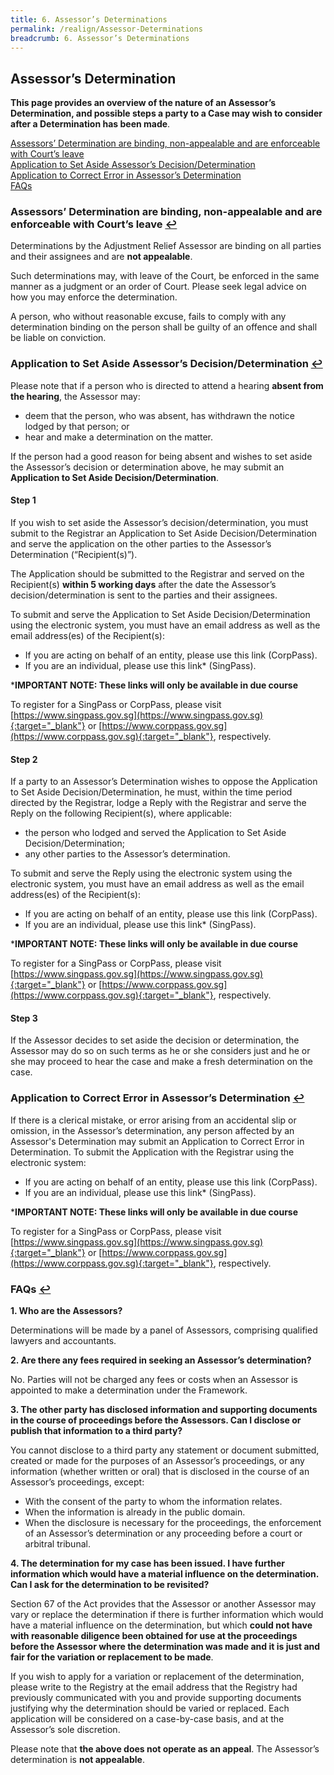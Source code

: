 ```yaml
---
title: 6. Assessor’s Determinations
permalink: /realign/Assessor-Determinations
breadcrumb: 6. Assessor’s Determinations
---
```


## Assessor’s Determination ##
**This page provides an overview of the nature of an Assessor’s Determination, and possible steps a party to a Case may wish to consider after a Determination has been made**.

<a href="#determination" id="s1">Assessors’ Determination are binding, non-appealable and are enforceable with Court’s leave</a><br> 
<a href="#set" id="s2">Application to Set Aside Assessor’s Decision/Determination</a><br> 
<a href="#correct" id="s3">Application to Correct Error in Assessor’s Determination</a><br> 
<a href="#faq" id="f1">FAQs</a> 

### <a name="determination">Assessors’ Determination are binding, non-appealable and are enforceable with Court’s leave</a> <a href="#s1" title="Return to top">↩</a> ###
Determinations by the Adjustment Relief Assessor are binding on all parties and their assignees and are **not appealable**. 

Such determinations may, with leave of the Court, be enforced in the same manner as a judgment or an order of Court. Please seek legal advice on how you may enforce the determination. 

A person, who without reasonable excuse, fails to comply with any determination binding on the person shall be guilty of an offence and shall be liable on conviction.

### <a name="set">Application to Set Aside Assessor’s Decision/Determination</a> <a href="#s2" title="Return to top">↩</a> ###
Please note that if a person who is directed to attend a hearing **absent from the hearing**, the Assessor may: 

* deem that the person, who was absent, has withdrawn the notice lodged by that person; or
* hear and make a determination on the matter. 

If the person had a good reason for being absent and wishes to set aside the Assessor’s decision or determination above, he may submit an **Application to Set Aside Decision/Determination**.

#### Step 1 ####
If you wish to set aside the Assessor’s decision/determination, you must submit to the Registrar an Application to Set Aside Decision/Determination and serve the application on the other parties to the Assessor’s Determination (“Recipient(s)”). 

The Application should be submitted to the Registrar and served on the Recipient(s) **within 5 working days** after the date the Assessor’s decision/determination is sent to the parties and their assignees.

To submit and serve the Application to Set Aside Decision/Determination using the electronic system, you must have an email address as well as the email address(es) of the Recipient(s):

* If you are acting on behalf of an entity, please use this link (CorpPass).
* If you are an individual, please use this link* (SingPass). 

***IMPORTANT NOTE: These links will only be available in due course**

To register for a SingPass or CorpPass, please visit [https://www.singpass.gov.sg](https://www.singpass.gov.sg){:target="_blank"} or [https://www.corppass.gov.sg](https://www.corppass.gov.sg){:target="_blank"}, respectively. 

#### Step 2 ####
If a party to an Assessor’s Determination wishes to oppose the Application to Set Aside Decision/Determination, he must, within the time period directed by the Registrar, lodge a Reply with the Registrar and serve the Reply on the following Recipient(s), where applicable:
 
* the person who lodged and served the Application to Set Aside Decision/Determination; 
* any other parties to the Assessor’s determination. 

To submit and serve the Reply using the electronic system using the electronic system, you must have an email address as well as the email address(es) of the Recipient(s):
* If you are acting on behalf of an entity, please use this link (CorpPass).
* If you are an individual, please use this link* (SingPass). 

***IMPORTANT NOTE: These links will only be available in due course**

To register for a SingPass or CorpPass, please visit [https://www.singpass.gov.sg](https://www.singpass.gov.sg){:target="_blank"} or [https://www.corppass.gov.sg](https://www.corppass.gov.sg){:target="_blank"}, respectively. 

#### Step 3 #### 
If the Assessor decides to set aside the decision or determination, the Assessor may do so on such terms as he or she considers just and he or she may proceed to hear the case and make a fresh determination on the case.

### <a name="correct">Application to Correct Error in Assessor’s Determination</a> <a href="#s3" title="Return to top">↩</a> ###
If there is a clerical mistake, or error arising from an accidental slip or omission, in the Assessor’s determination, any person affected by an Assessor's Determination may submit an Application to Correct Error in Determination.
To submit the Application with the Registrar using the electronic system:
* If you are acting on behalf of an entity, please use this link (CorpPass).
* If you are an individual, please use this link* (SingPass). 

***IMPORTANT NOTE: These links will only be available in due course**

To register for a SingPass or CorpPass, please visit [https://www.singpass.gov.sg](https://www.singpass.gov.sg){:target="_blank"} or [https://www.corppass.gov.sg](https://www.corppass.gov.sg){:target="_blank"}, respectively. 

### <a name="faq">FAQs</a> <a href="#f1" title="Return to top">↩</a> ###

**1.	Who are the Assessors?**

Determinations will be made by a panel of Assessors, comprising qualified lawyers and accountants. 

**2.	Are there any fees required in seeking an Assessor’s determination?**

No. Parties will not be charged any fees or costs when an Assessor is appointed to make a determination under the Framework.  
 
**3.	The other party has disclosed information and supporting documents in the course of proceedings before the Assessors. Can I disclose or publish that information to a third party?**

You cannot disclose to a third party any statement or document submitted, created or made for the purposes of an Assessor’s proceedings, or any information (whether written or oral) that is disclosed in the course of an Assessor’s proceedings, except:

* With the consent of the party to whom the information relates.
* When the information is already in the public domain.
* When the disclosure is necessary for the proceedings, the enforcement of an Assessor’s determination or any proceeding before a court or arbitral tribunal.  

**4.	The determination for my case has been issued. I have further information which would have a material influence on the determination. Can I ask for the determination to be revisited?**  

Section 67 of the Act provides that the Assessor or another Assessor may vary or replace the determination if there is further information which would have a material influence on the determination, but which **could not have with reasonable diligence been obtained for use at the proceedings before the Assessor where the determination was made and it is just and fair for the variation or replacement to be made**.

If you wish to apply for a variation or replacement of the determination, please write to the Registry at the email address that the Registry had previously communicated with you and provide supporting documents justifying why the determination should be varied or replaced. Each application will be considered on a case-by-case basis, and at the Assessor’s sole discretion.

Please note that **the above does not operate as an appeal**. The Assessor’s determination is **not appealable**. 
